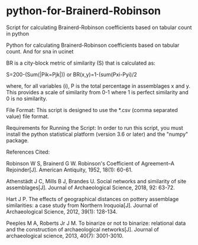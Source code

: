 # python-for-Brainerd-Robinson
Script for calculating Brainerd-Robinson coefficients based on tabular count in python

Python for calculating Brainerd-Robinson coefficients based on tabular count. And for sna in ucinet

BR is a city-block metric of similarity (S) that is calculated as:

S=200-(Sum(|Pik=Pjk|)) or BR(x,y)=1-(sum(Pxi-Pyi)/2

where, for all variables (i), P is the total percentage in assemblages x and y. This provides a scale of similarity from 0-1 where 1 is perfect similarity and 0 is no similarity.

File Format: This script is designed to use the *.csv (comma separated value) file format.

Requirements for Running the Script: In order to run this script, you must install the python statistical platform (version 3.6 or later) and the "numpy" package.

References Cited:

Robinson W S, Brainerd G W. Robinson's Coefficient of Agreement–A Rejoinder[J]. American Antiquity, 1952, 18(1): 60-61.

Athenstädt J C, Mills B J, Brandes U. Social networks and similarity of site assemblages[J]. Journal of Archaeological Science, 2018, 92: 63-72.

Hart J P. The effects of geographical distances on pottery assemblage similarities: a case study from Northern Iroquoia[J]. Journal of Archaeological Science, 2012, 39(1): 128-134.

Peeples M A, Roberts Jr J M. To binarize or not to binarize: relational data and the construction of archaeological networks[J]. Journal of archaeological science, 2013, 40(7): 3001-3010.
